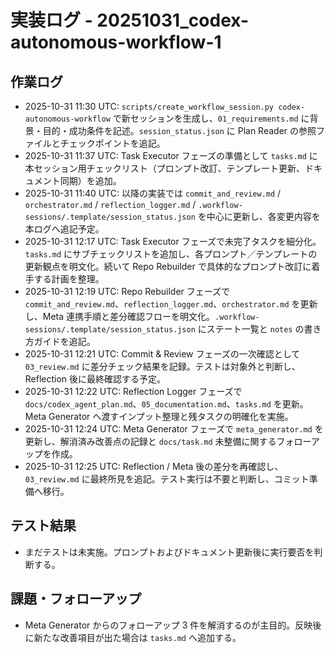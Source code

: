 # 実装ログ - 20251031_codex-autonomous-workflow-1

## 作業ログ
- 2025-10-31 11:30 UTC: `scripts/create_workflow_session.py codex-autonomous-workflow` で新セッションを生成し、`01_requirements.md` に背景・目的・成功条件を記述。`session_status.json` に Plan Reader の参照ファイルとチェックポイントを追記。
- 2025-10-31 11:37 UTC: Task Executor フェーズの準備として `tasks.md` に本セッション用チェックリスト（プロンプト改訂、テンプレート更新、ドキュメント同期）を追加。
- 2025-10-31 11:40 UTC: 以降の実装では `commit_and_review.md` / `orchestrator.md` / `reflection_logger.md` / `.workflow-sessions/.template/session_status.json` を中心に更新し、各変更内容を本ログへ追記予定。
- 2025-10-31 12:17 UTC: Task Executor フェーズで未完了タスクを細分化。`tasks.md` にサブチェックリストを追加し、各プロンプト／テンプレートの更新観点を明文化。続いて Repo Rebuilder で具体的なプロンプト改訂に着手する計画を整理。
- 2025-10-31 12:19 UTC: Repo Rebuilder フェーズで `commit_and_review.md`、`reflection_logger.md`、`orchestrator.md` を更新し、Meta 連携手順と差分確認フローを明文化。`.workflow-sessions/.template/session_status.json` にステート一覧と `notes` の書き方ガイドを追記。
- 2025-10-31 12:21 UTC: Commit & Review フェーズの一次確認として `03_review.md` に差分チェック結果を記録。テストは対象外と判断し、Reflection 後に最終確認する予定。
- 2025-10-31 12:22 UTC: Reflection Logger フェーズで `docs/codex_agent_plan.md`、`05_documentation.md`、`tasks.md` を更新。Meta Generator へ渡すインプット整理と残タスクの明確化を実施。
- 2025-10-31 12:24 UTC: Meta Generator フェーズで `meta_generator.md` を更新し、解消済み改善点の記録と `docs/task.md` 未整備に関するフォローアップを作成。
- 2025-10-31 12:25 UTC: Reflection / Meta 後の差分を再確認し、`03_review.md` に最終所見を追記。テスト実行は不要と判断し、コミット準備へ移行。

## テスト結果
- まだテストは未実施。プロンプトおよびドキュメント更新後に実行要否を判断する。

## 課題・フォローアップ
- Meta Generator からのフォローアップ 3 件を解消するのが主目的。反映後に新たな改善項目が出た場合は `tasks.md` へ追加する。
